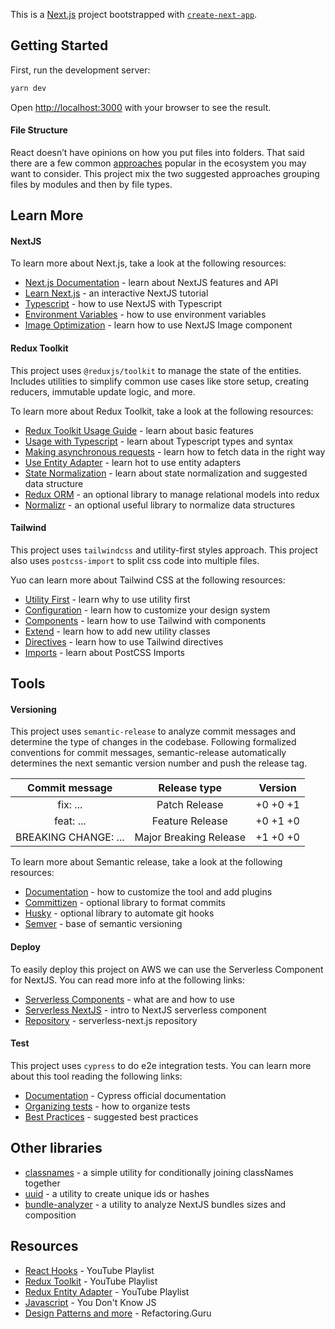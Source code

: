 This is a [Next.js](https://nextjs.org/) project bootstrapped with [`create-next-app`](https://github.com/vercel/next.js/tree/canary/packages/create-next-app).

## Getting Started

First, run the development server:

```bash
yarn dev
```

Open [http://localhost:3000](http://localhost:3000) with your browser to see the result.

#### File Structure

React doesn’t have opinions on how you put files into folders. That said there are a few common [approaches](https://reactjs.org/docs/faq-structure.html) popular in the ecosystem you may want to consider.
This project mix the two suggested approaches grouping files by modules and then by file types.

## Learn More

#### NextJS

To learn more about Next.js, take a look at the following resources:

- [Next.js Documentation](https://nextjs.org/docs) - learn about NextJS features and API
- [Learn Next.js](https://nextjs.org/learn) - an interactive NextJS tutorial
- [Typescript](https://nextjs.org/docs/basic-features/typescript) - how to use NextJS with Typescript
- [Environment Variables](https://nextjs.org/docs/basic-features/environment-variables) - how to use environment variables
- [Image Optimization](https://nextjs.org/docs/basic-features/image-optimization) - learn how to use NextJS Image component

#### Redux Toolkit

This project uses `@reduxjs/toolkit` to manage the state of the entities. Includes utilities to simplify common use cases like store setup, creating reducers, immutable update logic, and more.

To learn more about Redux Toolkit, take a look at the following resources:

- [Redux Toolkit Usage Guide](https://redux-toolkit.js.org/usage/usage-guide) - learn about basic features
- [Usage with Typescript](https://redux-toolkit.js.org/usage/usage-with-typescript) - learn about Typescript types and syntax
- [Making asynchronous requests](https://redux-toolkit.js.org/api/createAsyncThunk) - learn how to fetch data in the right way
- [Use Entity Adapter](https://redux-toolkit.js.org/api/createEntityAdapter) - learn hot to use entity adapters
- [State Normalization](https://redux.js.org/recipes/structuring-reducers/normalizing-state-shape) - learn about state normalization and suggested data structure
- [Redux ORM](https://github.com/redux-orm/redux-orm) - an optional library to manage relational models into redux
- [Normalizr](https://www.npmjs.com/package/normalizr) - an optional useful library to normalize data structures

#### Tailwind

This project uses `tailwindcss` and utility-first styles approach.
This project also uses `postcss-import` to split css code into multiple files.

Yuo can learn more about Tailwind CSS at the following resources:

- [Utility First](https://tailwindcss.com/docs/utility-first) - learn why to use utility first
- [Configuration](https://tailwindcss.com/docs/configuration) - learn how to customize your design system
- [Components](https://tailwindcss.com/docs/extracting-components) - learn how to use Tailwind with components
- [Extend](https://tailwindcss.com/docs/adding-new-utilities) - learn how to add new utility classes
- [Directives](https://tailwindcss.com/docs/functions-and-directives) - learn how to use Tailwind directives
- [Imports](https://www.npmjs.com/package/postcss-import) - learn about PostCSS Imports

## Tools 

#### Versioning

This project uses `semantic-release` to analyze commit messages and determine the type of changes in the codebase. 
Following formalized conventions for commit messages, semantic-release automatically determines the next semantic version number and push the release tag.

|Commit message	        |Release type          |Version     
|:---:                  |:---:                 |:---:
|fix: ...               |Patch Release         |+0 +0 +1
|feat: ...              |Feature Release       |+0 +1 +0
|BREAKING CHANGE: ...	|Major Breaking Release|+1 +0 +0

To learn more about Semantic release, take a look at the following resources:

- [Documentation](https://github.com/semantic-release/semantic-release) - how to customize the tool and add plugins
- [Committizen](https://www.npmjs.com/package/commitizen) - optional library to format commits
- [Husky](https://typicode.github.io/husky/#/) - optional library to automate git hooks 
- [Semver](https://semver.org/) - base of semantic versioning

#### Deploy

To easily deploy this project on AWS we can use the Serverless Component for NextJS.
You can read more info at the following links:

- [Serverless Components](https://www.serverless.com/blog/what-are-serverless-components-how-use) - what are and how to use
- [Serverless NextJS](https://www.serverless.com/blog/serverless-nextjs) - intro to NextJS serverless component
- [Repository](https://github.com/serverless-nextjs/serverless-next.js/) - serverless-next.js repository

#### Test

This project uses `cypress` to do e2e integration tests. You can learn more about this tool reading the following links:

- [Documentation](https://docs.cypress.io/guides/overview/why-cypress) - Cypress official documentation
- [Organizing tests](https://docs.cypress.io/guides/core-concepts/writing-and-organizing-tests) - how to organize tests
- [Best  Practices](https://docs.cypress.io/guides/references/best-practices) - suggested best practices

## Other libraries

- [classnames](https://www.npmjs.com/package/classnames) - a simple utility for conditionally joining classNames together
- [uuid](https://www.npmjs.com/package/uuid) - a utility to create unique ids or hashes
- [bundle-analyzer](https://www.npmjs.com/package/@next/bundle-analyzer) - a utility to analyze NextJS bundles sizes and composition
                                                           
## Resources

- [React Hooks](https://www.youtube.com/playlist?list=PLN3n1USn4xlmyw3ebYuZmGp60mcENitdM) - YouTube Playlist 
- [Redux Toolkit](https://www.youtube.com/playlist?list=PLM0LBHjz37LXSASzEv81f3tGptAsEGQUM) - YouTube Playlist
- [Redux Entity Adapter](https://www.youtube.com/playlist?list=PLM0LBHjz37LW0zVaEjpeCmw-WgglfXWnI) - YouTube Playlist
- [Javascript](https://github.com/getify/You-Dont-Know-JS/blob/1st-ed/README.md) - You Don't Know JS
- [Design Patterns and more](https://refactoring.guru/) - Refactoring.Guru
